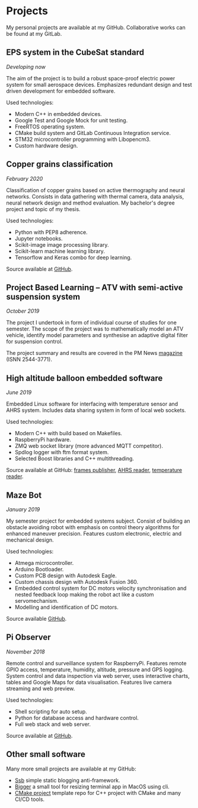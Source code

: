 # Projects

My personal projects are available at my GitHub.
Collaborative works can be found at my GitLab.

## EPS system in the CubeSat standard

*Developing now*

The aim of the project is to build a robust space-proof electric power
system for small aerospace devices.
Emphasizes redundant design and test driven development for embedded software.

Used technologies:

* Modern C++ in embedded devices.
* Google Test and Google Mock for unit testing.
* FreeRTOS operating system.
* CMake build system and GitLab Continuous Integration service.
* STM32 microcontroller programming with Libopencm3.
* Custom hardware design.

## Copper grains classification

*February 2020*

Classification of copper grains based on active thermography and neural
networks.
Consists in data gathering with thermal camera, data analysis, neural
network design and method evaluation.
My bachelor's degree project and topic of my thesis.

Used technologies:

* Python with PEP8 adherence.
* Jupyter notebooks.
* Scikit-image image processing library.
* Scikit-learn machine learning library.
* Tensorflow and Keras combo for deep learning.

Source available at
[GitHub](https://github.com/maciejzj/copper-grains-classification).

## Project Based Learning – ATV with semi-active suspension system

*October 2019*

The project I undertook in form of individual course of studies for one
semester.
The scope of the project was to mathematically model an ATV vehicle,
identify model parameters and synthesise an adaptive digital filter for suspension
control.

The project summary and results are covered in the PM News
[magazine](https://delibra.bg.polsl.pl/dlibra/publication/55742)
(ISNN 2544-3771).

## High altitude balloon embedded software

*June 2019*

Embedded Linux software for interfacing with temperature sensor and AHRS system.
Includes data sharing system in form of local web sockets.

Used technologies:

* Modern C++ with build based on Makefiles.
* RaspberryPi hardware.
* ZMQ web socket library (more advanced MQTT competitor).
* Spdlog logger with ftm format system.
* Selected Boost libraries and C++ multithreading.

Source available at GitHub:
[frames publisher](https://github.com/maciejzj/strato-frames-publisher),
[AHRS reader](https://github.com/maciejzj/stratosphere-ahrs),
[temperature reader](https://github.com/maciejzj/stratosphere-cpu-temp).

## Maze Bot

*January 2019*

My semester project for embedded systems subject.
Consist of building an obstacle avoiding robot with emphasis on control theory
algorithms for enhanced maneuver precision.
Features custom electronic, electric and mechanical design.

Used technologies:

* Atmega microcontroller.
* Arduino Bootloader.
* Custom PCB design with Autodesk Eagle.
* Custom chassis design with Autodesk Fusion 360.
* Embedded control system for DC motors velocity synchronisation and nested
  feedback loop making the robot act like a custom servomechanism.
* Modelling and identification of DC motors.

Source available [GitHub](https://github.com/maciejzj/maze-bot).

## Pi Observer

*November 2018*

Remote control and surveillance system for RaspberryPi.
Features remote GPIO access, temperature, humidity, altitude, pressure and
GPS logging.
System control and data inspection via web server, uses interactive charts, tables
and Google Maps for data visualisation.
Features live camera streaming and web preview.

Used technologies:

* Shell scripting for auto setup.
* Python for database access and hardware control.
* Full web stack and web server.

Source available at [GitHub](https://github.com/maciejzj/maze-bot).

## Other small software

Many more small projects are available at my GitHub:

* [Ssb](https://github.com/maciejzj/ssb)
  simple static blogging anti-framework.
* [Bigger](https://github.com/maciejzj/bigger)
  a small tool for resizing terminal app in MacOS using cli.
* [CMake project](https://github.com/maciejzj/cmake-project)
  template repo for C++ project with CMake and many CI/CD tools.
